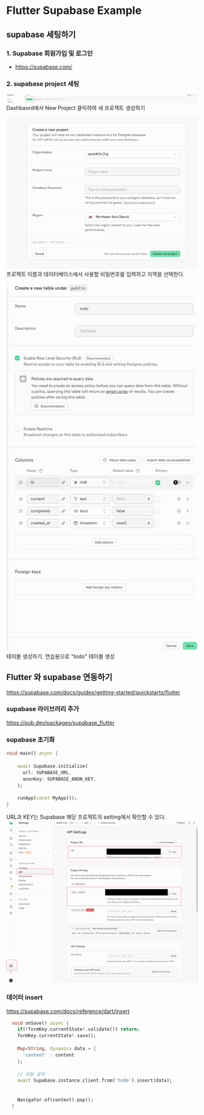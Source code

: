 # Flutter Supabase Example
## supabase 세팅하기
### 1. Supabase 회원가입 및 로그인
- https://supabase.com/

### 2. supabase project 세팅
![](/readme/image01.png)
Dashbaord에서 New Project 클릭하여 새 프로젝트 생성하기

![](/readme/image02.png)
프로젝트 이름과 데이터베이스에서 사용할 비밀번호를 입력하고 지역을 선택한다.

![](/readme/image03.png)
테이블 생성하기. 연습용으로 "todo" 테이블 생성

## Flutter 와 supabase 연동하기
https://supabase.com/docs/guides/getting-started/quickstarts/flutter

### supabase 라이브러리 추가
https://pub.dev/packages/supabase_flutter

### supabase 초기화
```dart
void main() async {
  
    await Supabase.initialize(
      url: SUPABASE_URL,
      anonKey: SUPABASE_ANON_KEY,
    );

    runApp(const MyApp());
}
```
URL과 KEY는 Supabase 해당 프로젝트의 setting에서 확인할 수 있다.
![](readme/image04.png)


### 데이터 insert
https://supabase.com/docs/reference/dart/insert
```dart
  void onSave() async {
    if(!formKey.currentState!.validate()) return;
    formKey.currentState!.save();

    Map<String, dynamic> data = {
      'content' : content
    };

    // 저장 로직
    await Supabase.instance.client.from('todo').insert(data);


    Navigator.of(context).pop();
  }
```